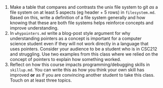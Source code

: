 
1. Make a table that compares and contrasts the unix file system to git *as* a file system on at least 5 aspects (eg header + 5 rows) in `filesystem.md`. Based on this, write a definition of a file system generally and how knowing that these are both file systems helps reinforce concepts and improve understanding.
1. In `whypointers.md` write a blog-post style argument for why understanding pointers as a concept is important for a computer science student even if they will not work directly in a language that uses pointers.  Consider your audience to be a student who is in CSC212 and struggling. Use two examples from this class where we relied on the concept of pointers to explain how something worked.
1. Reflect on how this course impacts programming/debugging skills in `skillup.md`.  You can write this as how you think your own skill has improved **or** as if you are convincing another student to take this class. Touch on at least three topics.
```{index} whypointers.md
```
```{index} filesystem.md
```
```{index} skillup.md
```
